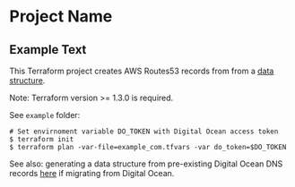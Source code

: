 # Project Name

## Example Text 

This Terraform project creates AWS Routes53 records from from a [data structure](https://github.com/mangomagic/digitalocean-dns/blob/main/example/example_com.tfvars).

Note: Terraform version >= 1.3.0 is required.

See `example` folder:

```
# Set envirnoment variable DO_TOKEN with Digital Ocean access token
$ terraform init
$ terraform plan -var-file=example_com.tfvars -var do_token=$DO_TOKEN
```

See also: generating a data structure from pre-existing Digital Ocean DNS records [here](https://github.com/mangomagic/digitalocean-dns-data) if migrating from Digital Ocean.